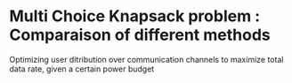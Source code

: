 # Multi Choice Knapsack problem : Comparaison of different methods
Optimizing user ditribution over communication channels to maximize total data rate, given a certain power budget
